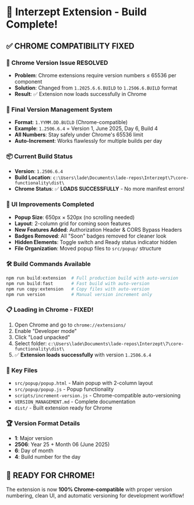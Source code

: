 # 🎉 Interzept Extension - Build Complete!

## ✅ CHROME COMPATIBILITY FIXED

### 🔧 Chrome Version Issue RESOLVED
- **Problem**: Chrome extensions require version numbers ≤ 65536 per component
- **Solution**: Changed from `1.2025.6.6.BUILD` to `1.2506.6.BUILD` format
- **Result**: ✅ Extension now loads successfully in Chrome

### 🔄 Final Version Management System
- **Format**: `1.YYMM.DD.BUILD` (Chrome-compatible)
- **Example**: `1.2506.6.4` = Version 1, June 2025, Day 6, Build 4
- **All Numbers**: Stay safely under Chrome's 65536 limit
- **Auto-Increment**: Works flawlessly for multiple builds per day

### 📦 Current Build Status
- **Version**: `1.2506.6.4` 
- **Build Location**: `c:\Users\lade\Documents\lade-repos\Interzept\7\core-functionality\dist\`
- **Chrome Status**: ✅ **LOADS SUCCESSFULLY** - No more manifest errors!

### 🎨 UI Improvements Completed
- **Popup Size**: 650px × 520px (no scrolling needed)
- **Layout**: 2-column grid for coming soon features
- **New Features Added**: Authorization Header & CORS Bypass Headers
- **Badges Removed**: All "Soon" badges removed for cleaner look
- **Hidden Elements**: Toggle switch and Ready status indicator hidden
- **File Organization**: Moved popup files to `src/popup/` structure

### 🛠 Build Commands Available
```powershell
npm run build:extension  # Full production build with auto-version
npm run build:fast       # Fast build with auto-version
npm run copy:extension   # Copy files with auto-version
npm run version          # Manual version increment only
```

### 📋 Loading in Chrome - FIXED!
1. Open Chrome and go to `chrome://extensions/`
2. Enable "Developer mode" 
3. Click "Load unpacked"
4. Select folder: `c:\Users\lade\Documents\lade-repos\Interzept\7\core-functionality\dist\`
5. ✅ **Extension loads successfully** with version `1.2506.6.4`

### 📁 Key Files
- `src/popup/popup.html` - Main popup with 2-column layout
- `src/popup/popup.js` - Popup functionality
- `scripts/increment-version.js` - Chrome-compatible auto-versioning
- `VERSION_MANAGEMENT.md` - Complete documentation
- `dist/` - Built extension ready for Chrome

### 🏆 Version Format Details
- **1**: Major version
- **2506**: Year 25 + Month 06 (June 2025)  
- **6**: Day of month
- **4**: Build number for the day

## 🚀 READY FOR CHROME!
The extension is now **100% Chrome-compatible** with proper version numbering, clean UI, and automatic versioning for development workflow!
